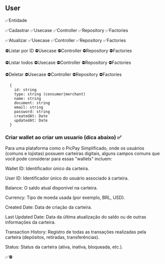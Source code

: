 ## User

✅Entidade

✅Cadastrar
✅Usecase
✅Controller
✅Repository
✅Factories

✅Atualizar
✅Usecase
✅Controller
✅Repository
✅Factories

⛔Listar por ID
⛔Usecase
⛔Controller
⛔Repository
⛔Factories

⛔Listar todos
⛔Usecase
⛔Controller
⛔Repository
⛔Factories

⛔Deletar
⛔Usecase
⛔Controller
⛔Repository
⛔Factories

```
  {
    id: string
    type: string (consumer|merchant)
    name: string
    document: string
    email: string
    password: string
    createdAt: Date
    updatedAt: Date
  }
```

### Criar wallet ao criar um usuario (dica abaixo) ✅

Para uma plataforma como o PicPay Simplificado, onde os usuários (comuns e lojistas) possuem carteiras digitais, alguns campos comuns que você pode considerar para essas "wallets" incluem:

Wallet ID: Identificador único da carteira.

User ID: Identificador único do usuário associado à carteira.

Balance: O saldo atual disponível na carteira.

Currency: Tipo de moeda usada (por exemplo, BRL, USD).

Created Date: Data de criação da carteira.

Last Updated Date: Data da última atualização do saldo ou de outras informações da carteira.

Transaction History: Registro de todas as transações realizadas pela carteira (depósitos, retiradas, transferências).

Status: Status da carteira (ativa, inativa, bloqueada, etc.).

✅⛔
